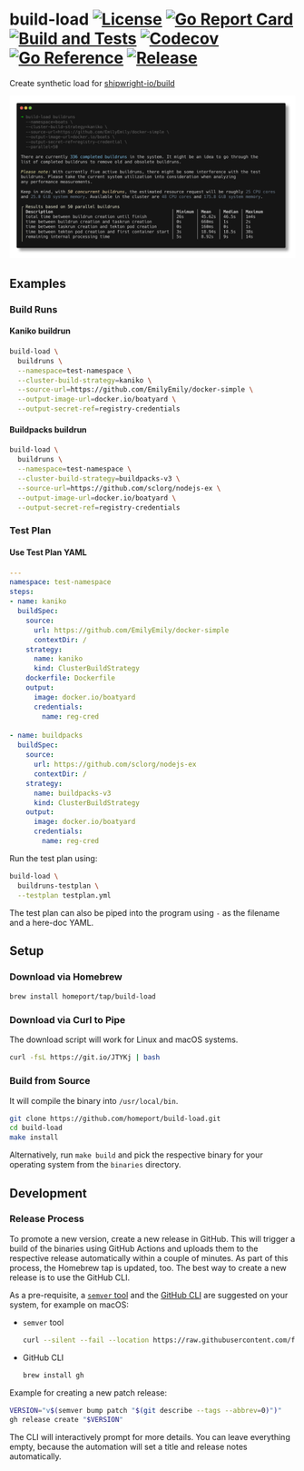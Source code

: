 # build-load [![License](https://img.shields.io/github/license/homeport/build-load.svg)](https://github.com/homeport/build-load/blob/main/LICENSE) [![Go Report Card](https://goreportcard.com/badge/github.com/homeport/build-load)](https://goreportcard.com/report/github.com/homeport/build-load) [![Build and Tests](https://github.com/homeport/build-load/workflows/Build%20and%20Tests/badge.svg)](https://github.com/homeport/build-load/actions?query=workflow%3A%22Build+and+Tests%22) [![Codecov](https://img.shields.io/codecov/c/github/homeport/build-load/main.svg)](https://codecov.io/gh/homeport/build-load) [![Go Reference](https://pkg.go.dev/badge/github.com/homeport/build-load.svg)](https://pkg.go.dev/github.com/homeport/build-load) [![Release](https://img.shields.io/github/release/homeport/build-load.svg)](https://github.com/homeport/build-load/releases/latest)

Create synthetic load for [shipwright-io/build](https://github.com/shipwright-io/build)

![build-load](.docs/example-output.png?raw=true "build-load example output")

## Examples

### Build Runs

#### Kaniko buildrun

```sh
build-load \
  buildruns \
  --namespace=test-namespace \
  --cluster-build-strategy=kaniko \
  --source-url=https://github.com/EmilyEmily/docker-simple \
  --output-image-url=docker.io/boatyard \
  --output-secret-ref=registry-credentials
```

#### Buildpacks buildrun

```sh
build-load \
  buildruns \
  --namespace=test-namespace \
  --cluster-build-strategy=buildpacks-v3 \
  --source-url=https://github.com/sclorg/nodejs-ex \
  --output-image-url=docker.io/boatyard \
  --output-secret-ref=registry-credentials
```

### Test Plan

#### Use Test Plan YAML

```yaml
---
namespace: test-namespace
steps:
- name: kaniko
  buildSpec:
    source:
      url: https://github.com/EmilyEmily/docker-simple
      contextDir: /
    strategy:
      name: kaniko
      kind: ClusterBuildStrategy
    dockerfile: Dockerfile
    output:
      image: docker.io/boatyard
      credentials:
        name: reg-cred

- name: buildpacks
  buildSpec:
    source:
      url: https://github.com/sclorg/nodejs-ex
      contextDir: /
    strategy:
      name: buildpacks-v3
      kind: ClusterBuildStrategy
    output:
      image: docker.io/boatyard
      credentials:
        name: reg-cred
```

Run the test plan using:

```sh
build-load \
  buildruns-testplan \
  --testplan testplan.yml
```

The test plan can also be piped into the program using `-` as the filename and a here-doc YAML.

## Setup

### Download via Homebrew

```sh
brew install homeport/tap/build-load
```

### Download via Curl to Pipe

The download script will work for Linux and macOS systems.

```sh
curl -fsL https://git.io/JTYKj | bash
```

### Build from Source

It will compile the binary into `/usr/local/bin`.

```sh
git clone https://github.com/homeport/build-load.git
cd build-load
make install
```

Alternatively, run `make build` and pick the respective binary for your operating system from the `binaries` directory.

## Development

### Release Process

To promote a new version, create a new release in GitHub. This will trigger a build of the binaries using GitHub Actions and uploads them to the respective release automatically within a couple of minutes. As part of this process, the Homebrew tap is updated, too. The best way to create a new release is to use the GitHub CLI.

As a pre-requisite, a [`semver` tool](https://github.com/fsaintjacques/semver-tool) and the [GitHub CLI](https://github.com/cli/cli) are suggested on your system, for example on macOS:

- `semver` tool

  ```sh
  curl --silent --fail --location https://raw.githubusercontent.com/fsaintjacques/semver-tool/master/src/semver --output /usr/local/bin/semver && chmod a+rx /usr/local/bin/semver
  ```

- GitHub CLI

  ```sh
  brew install gh
  ```

Example for creating a new patch release:

```sh
VERSION="v$(semver bump patch "$(git describe --tags --abbrev=0)")"
gh release create "$VERSION"
```

The CLI will interactively prompt for more details. You can leave everything empty, because the automation will set a title and release notes automatically.
